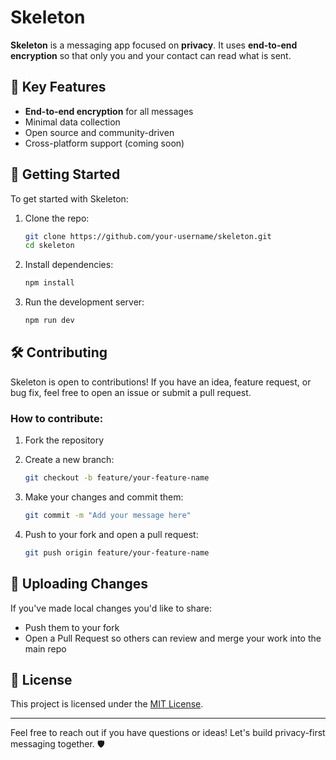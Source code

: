 # Skeleton

**Skeleton** is a messaging app focused on **privacy**. It uses **end-to-end encryption** so that only you and your contact can read what is sent.

## 🔐 Key Features

- **End-to-end encryption** for all messages  
- Minimal data collection  
- Open source and community-driven  
- Cross-platform support (coming soon)  

## 🚀 Getting Started

To get started with Skeleton:

1. Clone the repo:

    ```bash
    git clone https://github.com/your-username/skeleton.git
    cd skeleton
    ```

2. Install dependencies:

    ```bash
    npm install
    ```

3. Run the development server:

    ```bash
    npm run dev
    ```

## 🛠️ Contributing

Skeleton is open to contributions! If you have an idea, feature request, or bug fix, feel free to open an issue or submit a pull request.

### How to contribute:

1. Fork the repository  
2. Create a new branch:

    ```bash
    git checkout -b feature/your-feature-name
    ```

3. Make your changes and commit them:

    ```bash
    git commit -m "Add your message here"
    ```

4. Push to your fork and open a pull request:

    ```bash
    git push origin feature/your-feature-name
    ```

## 📂 Uploading Changes

If you've made local changes you'd like to share:

- Push them to your fork  
- Open a Pull Request so others can review and merge your work into the main repo  

## 📄 License

This project is licensed under the [MIT License](LICENSE).

---

Feel free to reach out if you have questions or ideas! Let's build privacy-first messaging together. 🛡️
